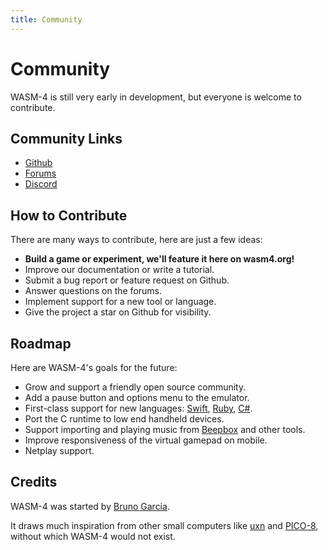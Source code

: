 ```yaml
---
title: Community
---
```


# Community

WASM-4 is still very early in development, but everyone is welcome to contribute.

## Community Links

- [Github](https://github.com/aduros/wasm4)
- [Forums](https://github.com/aduros/wasm4/discussions)
- [Discord](https://discord.gg/7teRdHdbYk)

## How to Contribute

There are many ways to contribute, here are just a few ideas:

- **Build a game or experiment, we'll feature it here on wasm4.org!**
- Improve our documentation or write a tutorial.
- Submit a bug report or feature request on Github.
- Answer questions on the forums.
- Implement support for a new tool or language.
- Give the project a star on Github for visibility.

## Roadmap

Here are WASM-4's goals for the future:

- Grow and support a friendly open source community.
- Add a pause button and options menu to the emulator.
- First-class support for new languages: [Swift](https://swiftwasm.org/),
  [Ruby](https://crystal-lang.org), [C#](https://github.com/yowl/csharp-wasm4).
- Port the C runtime to low end handheld devices.
- Support importing and playing music from [Beepbox](https://www.beepbox.co) and other tools.
- Improve responsiveness of the virtual gamepad on mobile.
- Netplay support.

## Credits

WASM-4 was started by [Bruno Garcia](https://aduros.com).

It draws much inspiration from other small computers like
[uxn](https://wiki.xxiivv.com/site/uxn.html) and [PICO-8](https://www.lexaloffle.com/pico-8.php),
without which WASM-4 would not exist.
